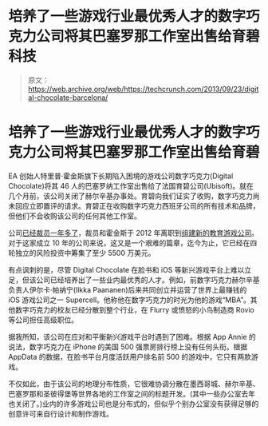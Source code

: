 # 培养了一些游戏行业最优秀人才的数字巧克力公司将其巴塞罗那工作室出售给育碧科技

> 原文：<https://web.archive.org/web/https://techcrunch.com/2013/09/23/digital-chocolate-barcelona/>

# 培养了一些游戏行业最优秀人才的数字巧克力公司将其巴塞罗那工作室出售给育碧

EA 创始人特里普·霍金斯旗下长期陷入困境的游戏公司数字巧克力(Digital Chocolate)将其 46 人的巴塞罗纳工作室出售给了法国育碧公司(Ubisoft)。就在几个月前，该公司关闭了赫尔辛基办事处。育碧向我们证实了收购，数字巧克力尚未回应立即置评的请求。育碧正在收购数字巧克力西班牙公司的所有技术和品牌，但他们不会收购该公司的任何其他工作室。

公司[已经裁员一年多了](https://web.archive.org/web/20230209081122/https://techcrunch.com/2012/05/27/digital-chocolate-downsizing-founder-trip-hawkins-out-as-ceo-reports-of-layoffs-marc-metis-as-interim-ceo/)，裁员和霍金斯于 2012 年离职到[组建新的教育游戏公司](https://web.archive.org/web/20230209081122/http://www.pocketgamer.biz/r/PG.Biz/If+news/news.asp?c=47661)。对于这家成立 10 年的公司来说，这又是一个艰难的篇章，迄今为止，它已经在四轮独立的风险投资中筹集了至少 5500 万美元。

有点讽刺的是，尽管 Digital Chocolate 在脸书和 iOS 等新兴游戏平台上难以立足，但该公司已经培养出了一些业内最优秀的人才。例如，前数字巧克力赫尔辛基负责人伊尔卡·帕纳宁(Ilkka Paananen)后来共同创立并运营了世界上最赚钱的 iOS 游戏公司之一 Supercell。他称他在数字巧克力的时光为他的游戏“MBA”。其他数字巧克力的校友已经分散到整个行业，在 Flurry 或愤怒的小鸟制造商 Rovio 等公司担任高级职位。

据我所知，该公司在应对和平衡新兴游戏平台时遇到了困难。根据 App Annie 的说法，数字巧克力在 iPhone 的美国 500 强票房排行榜上没有任何头衔。根据 AppData 的数据，在脸书平台月度活跃用户排名前 500 的游戏中，它只有两款游戏。

不仅如此，由于该公司的地理分布性质，它很难协调分散在墨西哥城、赫尔辛基、巴塞罗那和圣彼得堡等世界各地的工作室之间的标题开发。(其中一些办公室去年也关闭了。)业内的许多游戏公司也是分布式的，但似乎个别办公室没有获得足够的创意许可来自行设计和制作游戏。
